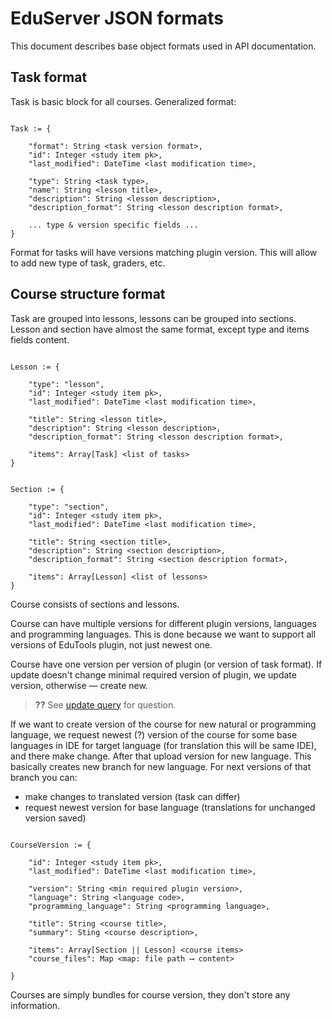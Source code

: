 # EduServer JSON formats

This document describes base object formats used in API documentation.


## Task format

Task is basic block for all courses. Generalized format:

```

Task := {

    "format": String <task version format>,
    "id": Integer <study item pk>,
    "last_modified": DateTime <last modification time>,

    "type": String <task type>,
    "name": String <lesson title>,
    "description": String <lesson description>,
    "description_format": String <lesson description format>,
    
    ... type & version specific fields ...
}

```

Format for tasks will have versions matching plugin version. 
This will allow to add new type of task, graders, etc.


## Course structure format

Task are grouped into lessons, lessons can be grouped into sections.
Lesson and section have almost the same format, except type and 
items fields content.

```

Lesson := {

    "type": "lesson",
    "id": Integer <study item pk>,
    "last_modified": DateTime <last modification time>,

    "title": String <lesson title>,
    "description": String <lesson description>,
    "description_format": String <lesson description format>,
    
    "items": Array[Task] <list of tasks>
}

```
  
```

Section := {

    "type": "section",
    "id": Integer <study item pk>,
    "last_modified": DateTime <last modification time>,

    "title": String <section title>,
    "description": String <section description>,
    "description_format": String <section description format>,
    
    "items": Array[Lesson] <list of lessons>
}

```

Course consists of sections and lessons. 

Course can have multiple versions for different plugin versions,
languages and programming languages.
This is done because we want to support all versions of EduTools
plugin, not just newest one.

Course have one version per version of plugin (or version of task 
format). If update doesn't change minimal required version of plugin,
we update version, otherwise — create new.

> **??** See [update query](put_courses_pk.md) for question.

If we want to create version of the course for new natural or 
programming language, we request newest (?) version of the course
for some base languages in IDE for target language (for translation 
this will be same IDE), and there make change. After that upload
version for new language. This basically creates new branch for
new language. For next versions of that branch you can:

* make changes to translated version (task can differ)
* request newest version for base language (translations for
  unchanged version saved) 


```

CourseVersion := {

    "id": Integer <study item pk>,
    "last_modified": DateTime <last modification time>,

    "version": String <min required plugin version>,
    "language": String <language code>,
    "programming_language": String <programming language>,

    "title": String <course title>,
    "summary": Sting <course description>,

    "items": Array[Section || Lesson] <course items>
    "course_files": Map <map: file path ⟶ content>

}

```

Courses are simply bundles for course version, they don't store
any information. 

